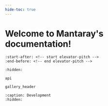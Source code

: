 ```yaml
---
hide-toc: true
---
```


# Welcome to Mantaray's documentation!

```{include} ../README.md
:start-after: <!-- start elevator-pitch -->
:end-before: <!-- end elevator-pitch -->
```

```{toctree}
:hidden:

api

gallery_header
```

```{toctree}
:caption: Development
:hidden:
```
